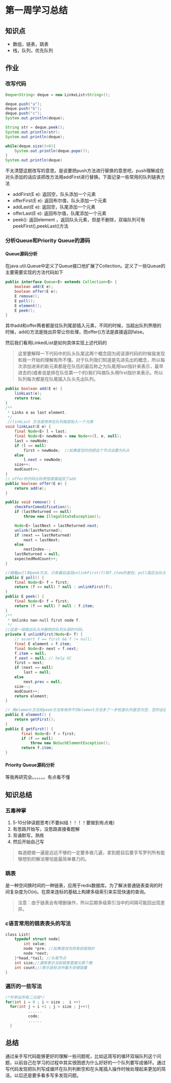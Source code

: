 # 第一周学习总结
## 知识点
- 数组，链表，跳表
- 栈，队列，优先队列
## 作业
### 改写代码
```java
Deque<String> deque = new LinkeList<String>();

deque.push("a");
deque.push("b");
deque.push("c");
System.out.println(deque);

String str = deque.peek();
System.out.println(str);
System.out.println(deque);

while(deque.size()>0){
    System.out.println(deque.pope());
}
System.out.println(deque)
```
不太清楚这题改写的意思。是说要把push方法进行替换的意思吧，push理解成在对头添加的话应该把改方法用addFirst进行替换。下面记录一些常用的队列链表方法
- addFirst​(E e): 返回空，队头添加一个元素
- offerFirst​(E e): 返回布尔值，队头添加一个元素
- addLast​(E e): 返回空，队尾添加一个元素
- offerLast​(E e): 返回布尔值，队尾添加一个元素
- peek(): 返回element ，返回队头元素，但是不删除，双端队列可有peekFirst(),peekLast()方法
### 分析Queue和Priority Queue的源码
#### Queue源码分析
在java.util.Queue中定义了Queue接口他扩展了Collection。定义了一些Queue的主要需要实现的方法代码如下
```java
public interface Queue<E> extends Collection<E> {
    boolean add(E e);
    boolean offer(E e);
    E remove();
    E poll();
    E element();
    E peek();
}
```
其中add和offer两者都是往队列尾部插入元素，不同的时候，当超出队列界限的时候，add()方法是抛出异常让你处理，而offer()方法是直接返回false。


然后我们看用LinkedList是如何具体实现上述代码的

> 这里要解释一下代码中的队头队尾这两个概念因为阅读源代码的时候我发现和我一开始的理解有所不懂。对于队列我们知道是先进先出的概念，所以每次添加进来的新元素都是在队伍的最后称之为队尾用last指针来表示，最早进去的(或者说是排在队伍第一个的)我们叫做队头用first指针来表示。所以队列每次都是在队尾插入队头先出队列。

```java
public boolean add(E e) {
    linkLast(e);
    return true;
}
/**
 * Links e as last element.
 */
 //linkLast 方法是用来在队列尾部加入一个元素
void linkLast(E e) {
    final Node<E> l = last;
    final Node<E> newNode = new Node<>(l, e, null);
    last = newNode;
    if (l == null)
        first = newNode;  //如果是空的则把这个节点设置为队头
    else
        l.next = newNode;
    size++;
    modCount++;
}
// offer的代码比较奇怪直接返回了add
public boolean offer(E e) {
    return add(e);
}

public void remove() {
    checkForComodification();
    if (lastReturned == null)
        throw new IllegalStateException();

    Node<E> lastNext = lastReturned.next;
    unlink(lastReturned);
    if (next == lastReturned)
        next = lastNext;
    else
        nextIndex--;
    lastReturned = null;
    expectedModCount++;
}

//细看poll和peek方法，只有最后返回unlinkFirst(f)和f.item的差别，poll是区出队头元素然后删除队头。peek只需要查看队头元素但是不删除队头
public E poll() {
    final Node<E> f = first;
    return (f == null) ? null : unlinkFirst(f);
}
public E peek() {
    final Node<E> f = first;
    return (f == null) ? null : f.item;
}
/**
 * Unlinks non-null first node f.
 */
//这是一段取出队头并删除的队列头部的代码。
private E unlinkFirst(Node<E> f) {
    // assert f == first && f != null;
    final E element = f.item;
    final Node<E> next = f.next;
    f.item = null;
    f.next = null; // help GC
    first = next;
    if (next == null)
        last = null;
    else
        next.prev = null;
    size--;
    modCount++;
    return element;
}

// 用element方法和peek方法有有所不同element方法多了一步检查队列是否为空，空的话会返回NoSuchElementException();
public E element() {
    return getFirst();
}
public E getFirst() {
       final Node<E> f = first;
       if (f == null)
           throw new NoSuchElementException();
       return f.item;
}
```
#### Priority Queue源码分析
等我再研究会。。。。。。有点看不懂



## 知识总结
### 五毒神掌
1. 5-10分钟读题思考(不要纠结！！！！要做到有点难)
2. 有思路开始写，没思路直接看题解
3. 背诵默写，熟练
4. 然后开始自己写
> 每道题做一遍是远远不够的一定要多做几遍，拿到题目后要手写罗列所有能够想到的解法哪怕是最简单暴力的。
### 跳表
是一种空间换时间的一种链表，应用于redis数据库。为了解决普通链表查询的时间复杂度为O(n)。在原来连标的基础上构建多级索引来实现快速的查询。

>注意：由于链表会有增删操作，所以后期多级索引当中的间隔可能回出现差异。

### c语言常用的链表表头的写法
```c
class List{
    typedef struct node{
        int value;
        node *pre; //如果是双向则有前驱指针
        node *next;
    }*head,*tail; //头尾节点
    int size;//通常表示当前链表里面元素个数
    int count;//表示连标当中最大存储容量
}
```
### 遍历的一些写法
```c
/*列举出所有二元组*/
for(int i = 0 ; i < size ;  i ++)
  for(int j = i +1 ; j < size ; j++){
          ......
          code;
          ......
  }

```
## 总结
通过亲手写代码能够更好的理解一些问题呢，比如这周写的循环双端队列这个问题，以前自己在学习的过程中其实很困惑为什么好好的一个队列要写成循环。通过写代码发现把队列写成循环在队列判断空和在头尾插入操作时候处理起来更加的简洁。以后还是要多看多写多发现问题。

